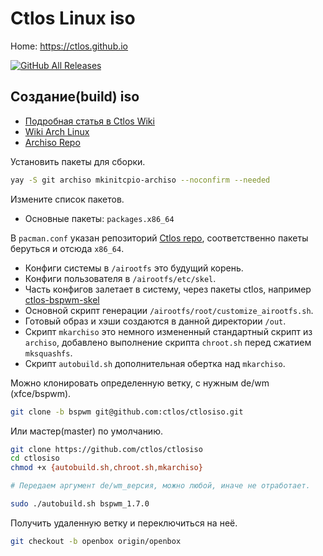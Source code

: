 # Ctlos Linux iso

Home: https://ctlos.github.io

[![GitHub All Releases](https://img.shields.io/github/downloads/ctlos/ctlosiso/total.svg)](https://ctlos.github.io/get)

## Создание(build) iso

- [Подробная статья в Ctlos Wiki](https://ctlos.github.io/wiki/other/ctlosiso/)
- [Wiki Arch Linux](https://wiki.archlinux.org/index.php/archiso)
- [Archiso Repo](https://gitlab.archlinux.org/archlinux/archiso)

Установить пакеты для сборки.

```bash
yay -S git archiso mkinitcpio-archiso --noconfirm --needed
```

Измените список пакетов.

- Основные пакеты: `packages.x86_64`

В `pacman.conf` указан репозиторий [Ctlos repo](https://github.com/ctlos/ctlos_repo/tree/dev), соответственно пакеты беруться и отсюда `x86_64`.

- Конфиги системы в `/airootfs` это будущий корень.
- Конфиги пользователя в `/airootfs/etc/skel`.
- Часть конфигов залетает в систему, через пакеты ctlos, например [ctlos-bspwm-skel](https://github.com/ctlos/ctlos-bspwm-skel)
- Основной скрипт генерации `/airootfs/root/customize_airootfs.sh`.
- Готовый образ и хэши создаются в данной директории `/out`.
- Скрипт `mkarchiso` это немного измененный стандартный скрипт из `archiso`, добавлено выполнение скрипта `chroot.sh` перед сжатием `mksquashfs`.
- Скрипт `autobuild.sh` дополнительная обертка над `mkarchiso`.

Можно клонировать определенную ветку, с нужным de/wm (xfce/bspwm).

```sh
git clone -b bspwm git@github.com:ctlos/ctlosiso.git
```

Или мастер(master) по умолчанию.

```sh
git clone https://github.com/ctlos/ctlosiso
cd ctlosiso
chmod +x {autobuild.sh,chroot.sh,mkarchiso}

# Передаем аргумент de/wm_версия, можно любой, иначе не отработает.

sudo ./autobuild.sh bspwm_1.7.0
```

Получить удаленную ветку и переключиться на неё.

```sh
git checkout -b openbox origin/openbox
```
